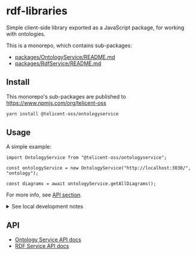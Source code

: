 # rdf-libraries

Simple client-side library exported as a JavaScript package, for working with ontologies.

This is a monorepo, which contains sub-packages:
* [packages/OntologyService/README.md](packages/OntologyService/README.md)
* [packages/RdfService/README.md](packages/RdfService/README.md)

## Install

This monorepo's sub-packages are published to https://www.npmjs.com/org/telicent-oss

```sh
yarn install @telicent-oss/ontologyservice
```

## Usage

A simple example:
```tsx
import OntologyService from "@telicent-oss/ontologyservice";

const ontologyService = new OntologyService("http://localhost:3030/", "ontology");

const diagrams = await ontologyService.getAllDiagrams();
```

For more info, see [API section](README.md#API).

<details>
  <summary>See local development notes</summary>

## Local development

Requires [pnpm](https://pnpm.io/) and [nx](https://nx.dev/getting-started/intro).

```sh
# Install pnpm
pnpm install # IMPORTANT: yarn & npm may cause downstream problems during development
pnpm add <npm-package> --filter @telicent-oss/<packageName> # Add dependency to specific package
```

Some useful `nx` commands
```sh
# For all impacted packages
npx nx affected:build # build
npx nx affected:test # test
npx nx affected:generate-docs # gen docs

# For individual packages
cd rdfservice && npx nx build # Build
cd ontologyservice && npx nx test # Test
```


To develop multiple packages:
```sh
cd ./packages/RdfService; # In producer package...
echo "console.log('hi');" >> ./src/index.ts; # ...edit producer feature
cd - && cd ./packages/OntologyService; # In consumer package...
echo "test('hi', () => expect(logSpy).toHaveBeenCalledWith('hi'));" \
  >> ./src/index.test.ts;  # ...edit consumer test
npx nx affected:build # Build affected
npx nx affected:test # Test affected
```

Build all packages simultaneously:
```sh
npx nx run-many -t build
```

Developer notes:

- WARNING: `import x from '.'` can cause problems. Instead use `import x from './index'`
- If changing code then all commands must be run via nx else it will use the old code in `node_modules`
- nx commands can be run from any sub-directory and will resolve as if run on monorepo root
- More nx documentation at: https://nx.dev/ai-chat

</details>

## API

* [Ontology Service API docs](https://telicent-oss.github.io/rdf-libraries/ontology-service/docs/)
* [RDF Service API docs](https://telicent-oss.github.io/rdf-libraries/rdf-service/docs/)

